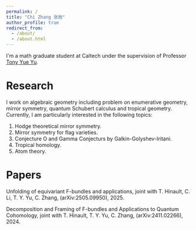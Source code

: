 ```yaml
---
permalink: /
title: "Chi Zhang 张驰"
author_profile: true
redirect_from: 
  - /about/
  - /about.html
---
```


I'm a math graduate student at Caltech under the supervision of Professor [Tony Yue Yu](https://tyy.caltech.edu/).


Research
======
I work on algebraic geometry including problem on enumerative geometry, mirror symmetry, quantum Schubert calculus and tropical geometry. Currently, I am particularly interested in the following topics:
1)  Hodge theoretical mirror symmetry.
2)  Mirror symmetry for flag varieties.
3)  Conjecture O and Gamma Conjecturs by Galkin-Golyshev-Iritani. 
4)  Tropical homology.
5)  Atom theory.

Papers
======
Unfolding of equivariant F-bundles and applications, joint with T. Hinault, C. Li, T. Y. Yu, C. Zhang, (arXiv:2505.09950), 2025.

Decomposition and Framing of F-bundles and Applications to Quantum Cohomology, joint with T. Hinault, T. Y. Yu, C. Zhang, (arXiv:2411.02266), 2024.
